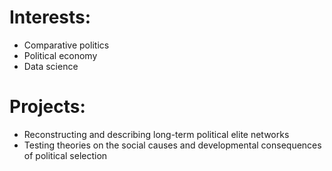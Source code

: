 # Interests:

- Comparative politics
- Political economy
- Data science

# Projects:

- Reconstructing and describing long-term political elite networks
- Testing theories on the social causes and developmental consequences of political selection
